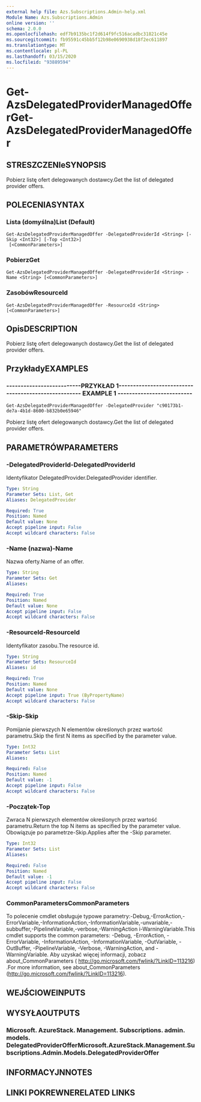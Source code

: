 ```yaml
---
external help file: Azs.Subscriptions.Admin-help.xml
Module Name: Azs.Subscriptions.Admin
online version: ''
schema: 2.0.0
ms.openlocfilehash: edf7b9135bc1f2d614f9fc516acadbc31821c45e
ms.sourcegitcommit: fb95591c45bb5f12b98e0690938d18f2ec611897
ms.translationtype: MT
ms.contentlocale: pl-PL
ms.lasthandoff: 03/15/2020
ms.locfileid: "93889594"
---
```

# <span data-ttu-id="428d6-101">Get-AzsDelegatedProviderManagedOffer</span><span class="sxs-lookup"><span data-stu-id="428d6-101">Get-AzsDelegatedProviderManagedOffer</span></span>

## <span data-ttu-id="428d6-102">STRESZCZENIe</span><span class="sxs-lookup"><span data-stu-id="428d6-102">SYNOPSIS</span></span>
<span data-ttu-id="428d6-103">Pobierz listę ofert delegowanych dostawcy.</span><span class="sxs-lookup"><span data-stu-id="428d6-103">Get the list of delegated provider offers.</span></span>

## <span data-ttu-id="428d6-104">POLECENIA</span><span class="sxs-lookup"><span data-stu-id="428d6-104">SYNTAX</span></span>

### <span data-ttu-id="428d6-105">Lista (domyślna)</span><span class="sxs-lookup"><span data-stu-id="428d6-105">List (Default)</span></span>
```
Get-AzsDelegatedProviderManagedOffer -DelegatedProviderId <String> [-Skip <Int32>] [-Top <Int32>]
 [<CommonParameters>]
```

### <span data-ttu-id="428d6-106">Pobierz</span><span class="sxs-lookup"><span data-stu-id="428d6-106">Get</span></span>
```
Get-AzsDelegatedProviderManagedOffer -DelegatedProviderId <String> -Name <String> [<CommonParameters>]
```

### <span data-ttu-id="428d6-107">Zasobów</span><span class="sxs-lookup"><span data-stu-id="428d6-107">ResourceId</span></span>
```
Get-AzsDelegatedProviderManagedOffer -ResourceId <String> [<CommonParameters>]
```

## <span data-ttu-id="428d6-108">Opis</span><span class="sxs-lookup"><span data-stu-id="428d6-108">DESCRIPTION</span></span>
<span data-ttu-id="428d6-109">Pobierz listę ofert delegowanych dostawcy.</span><span class="sxs-lookup"><span data-stu-id="428d6-109">Get the list of delegated provider offers.</span></span>

## <span data-ttu-id="428d6-110">Przykłady</span><span class="sxs-lookup"><span data-stu-id="428d6-110">EXAMPLES</span></span>

### <span data-ttu-id="428d6-111">--------------------------PRZYKŁAD 1--------------------------</span><span class="sxs-lookup"><span data-stu-id="428d6-111">-------------------------- EXAMPLE 1 --------------------------</span></span>
```
Get-AzsDelegatedProviderManagedOffer -DelegatedProvider "c90173b1-de7a-4b1d-8600-b832b0e65946"
```

<span data-ttu-id="428d6-112">Pobierz listę ofert delegowanych dostawcy.</span><span class="sxs-lookup"><span data-stu-id="428d6-112">Get the list of delegated provider offers.</span></span>

## <span data-ttu-id="428d6-113">PARAMETRÓW</span><span class="sxs-lookup"><span data-stu-id="428d6-113">PARAMETERS</span></span>

### <span data-ttu-id="428d6-114">-DelegatedProviderId</span><span class="sxs-lookup"><span data-stu-id="428d6-114">-DelegatedProviderId</span></span>
<span data-ttu-id="428d6-115">Identyfikator DelegatedProvider.</span><span class="sxs-lookup"><span data-stu-id="428d6-115">DelegatedProvider identifier.</span></span>

```yaml
Type: String
Parameter Sets: List, Get
Aliases: DelegatedProvider

Required: True
Position: Named
Default value: None
Accept pipeline input: False
Accept wildcard characters: False
```

### <span data-ttu-id="428d6-116">-Name (nazwa)</span><span class="sxs-lookup"><span data-stu-id="428d6-116">-Name</span></span>
<span data-ttu-id="428d6-117">Nazwa oferty.</span><span class="sxs-lookup"><span data-stu-id="428d6-117">Name of an offer.</span></span>

```yaml
Type: String
Parameter Sets: Get
Aliases: 

Required: True
Position: Named
Default value: None
Accept pipeline input: False
Accept wildcard characters: False
```

### <span data-ttu-id="428d6-118">-ResourceId</span><span class="sxs-lookup"><span data-stu-id="428d6-118">-ResourceId</span></span>
<span data-ttu-id="428d6-119">Identyfikator zasobu.</span><span class="sxs-lookup"><span data-stu-id="428d6-119">The resource id.</span></span>

```yaml
Type: String
Parameter Sets: ResourceId
Aliases: id

Required: True
Position: Named
Default value: None
Accept pipeline input: True (ByPropertyName)
Accept wildcard characters: False
```

### <span data-ttu-id="428d6-120">-Skip</span><span class="sxs-lookup"><span data-stu-id="428d6-120">-Skip</span></span>
<span data-ttu-id="428d6-121">Pomijanie pierwszych N elementów określonych przez wartość parametru.</span><span class="sxs-lookup"><span data-stu-id="428d6-121">Skip the first N items as specified by the parameter value.</span></span>

```yaml
Type: Int32
Parameter Sets: List
Aliases: 

Required: False
Position: Named
Default value: -1
Accept pipeline input: False
Accept wildcard characters: False
```

### <span data-ttu-id="428d6-122">-Początek</span><span class="sxs-lookup"><span data-stu-id="428d6-122">-Top</span></span>
<span data-ttu-id="428d6-123">Zwraca N pierwszych elementów określonych przez wartość parametru.</span><span class="sxs-lookup"><span data-stu-id="428d6-123">Return the top N items as specified by the parameter value.</span></span>
<span data-ttu-id="428d6-124">Obowiązuje po parametrze-Skip.</span><span class="sxs-lookup"><span data-stu-id="428d6-124">Applies after the -Skip parameter.</span></span>

```yaml
Type: Int32
Parameter Sets: List
Aliases: 

Required: False
Position: Named
Default value: -1
Accept pipeline input: False
Accept wildcard characters: False
```

### <span data-ttu-id="428d6-125">CommonParameters</span><span class="sxs-lookup"><span data-stu-id="428d6-125">CommonParameters</span></span>
<span data-ttu-id="428d6-126">To polecenie cmdlet obsługuje typowe parametry:-Debug,-ErrorAction,-ErrorVariable,-InformationAction,-InformationVariable,-unvariable,-subbuffer,-PipelineVariable,-verbose,-WarningAction i-WarningVariable.</span><span class="sxs-lookup"><span data-stu-id="428d6-126">This cmdlet supports the common parameters: -Debug, -ErrorAction, -ErrorVariable, -InformationAction, -InformationVariable, -OutVariable, -OutBuffer, -PipelineVariable, -Verbose, -WarningAction, and -WarningVariable.</span></span> <span data-ttu-id="428d6-127">Aby uzyskać więcej informacji, zobacz about_CommonParameters ( http://go.microsoft.com/fwlink/?LinkID=113216) .</span><span class="sxs-lookup"><span data-stu-id="428d6-127">For more information, see about_CommonParameters (http://go.microsoft.com/fwlink/?LinkID=113216).</span></span>

## <span data-ttu-id="428d6-128">WEJŚCIOWE</span><span class="sxs-lookup"><span data-stu-id="428d6-128">INPUTS</span></span>

## <span data-ttu-id="428d6-129">WYSYŁA</span><span class="sxs-lookup"><span data-stu-id="428d6-129">OUTPUTS</span></span>

### <span data-ttu-id="428d6-130">Microsoft. AzureStack. Management. Subscriptions. admin. models. DelegatedProviderOffer</span><span class="sxs-lookup"><span data-stu-id="428d6-130">Microsoft.AzureStack.Management.Subscriptions.Admin.Models.DelegatedProviderOffer</span></span>

## <span data-ttu-id="428d6-131">INFORMACYJN</span><span class="sxs-lookup"><span data-stu-id="428d6-131">NOTES</span></span>

## <span data-ttu-id="428d6-132">LINKI POKREWNE</span><span class="sxs-lookup"><span data-stu-id="428d6-132">RELATED LINKS</span></span>

